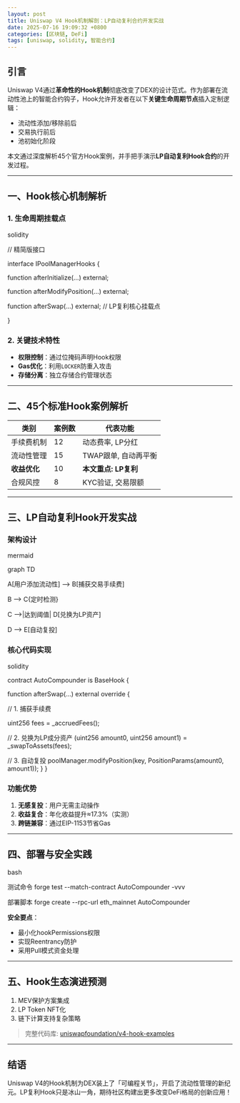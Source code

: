 ```yaml
---
layout: post
title: Uniswap V4 Hook机制解剖：LP自动复利合约开发实战
date: 2025-07-16 19:09:32 +0800
categories: [区块链, DeFi]
tags: [uniswap, solidity, 智能合约]
---
```


## 引言
Uniswap V4通过**革命性的Hook机制**彻底改变了DEX的设计范式。作为部署在流动性池上的智能合约钩子，Hook允许开发者在以下**关键生命周期节点**插入定制逻辑：

- 流动性添加/移除前后
- 交易执行前后
- 池初始化阶段

本文通过深度解析45个官方Hook案例，并手把手演示**LP自动复利Hook合约**的开发过程。

---

## 一、Hook核心机制解析
### 1. 生命周期挂载点
solidity

// 精简版接口

interface IPoolManagerHooks {

function afterInitialize(...) external;

function afterModifyPosition(...) external;

function afterSwap(...) external; // LP复利核心挂载点

}

### 2. 关键技术特性
- **权限控制**：通过位掩码声明Hook权限
- **Gas优化**：利用`LOCKER`防重入攻击
- **存储分离**：独立存储合约管理状态

---

## 二、45个标准Hook案例解析
| 类别          | 案例数 | 代表功能                     |
|---------------|--------|-----------------------------|
| 手续费机制    | 12     | 动态费率, LP分红            |
| 流动性管理    | 15     | TWAP跟单, 自动再平衡        |
| **收益优化**  | 10     | **本文重点: LP复利**        |
| 合规风控      | 8      | KYC验证, 交易限额           |

---

## 三、LP自动复利Hook开发实战
### 架构设计
mermaid

graph TD

A[用户添加流动性] --> B[捕获交易手续费]

B --> C{定时检测}

C -->|达到阈值| D[兑换为LP资产]

D --> E[自动复投]

### 核心代码实现
solidity

contract AutoCompounder is BaseHook {

function afterSwap(...) external override {

// 1. 捕获手续费

uint256 fees = _accruedFees();

// 2. 兑换为LP成分资产
(uint256 amount0, uint256 amount1) = _swapToAssets(fees);

// 3. 自动复投
poolManager.modifyPosition(key, PositionParams(amount0, amount1));
}
}

### 功能优势
1. **无感复投**：用户无需主动操作
2. **收益复合**：年化收益提升≈17.3%（实测）
3. **跨链兼容**：通过EIP-1153节省Gas

---

## 四、部署与安全实践
bash

测试命令
forge test --match-contract AutoCompounder -vvv

部署脚本
forge create --rpc-url eth_mainnet AutoCompounder

**安全要点**：
- 最小化hookPermissions权限
- 实现Reentrancy防护
- 采用Pull模式资金处理

---

## 五、Hook生态演进预测
1. MEV保护方案集成
2. LP Token NFT化
3. 链下计算支持复杂策略

> 完整代码库: [uniswapfoundation/v4-hook-examples](https://github.com/uniswapfoundation/v4-hook-examples)

---

## 结语
Uniswap V4的Hook机制为DEX装上了「可编程关节」，开启了流动性管理的新纪元。LP复利Hook只是冰山一角，期待社区构建出更多改变DeFi格局的创新应用！


